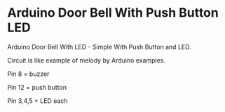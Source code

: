 # Arduino Door Bell With Push Button LED

Arduino Door Bell With LED - Simple With Push Button and LED.

Circuit is like example of melody by Arduino examples. 

Pin 8 = buzzer

Pin 12 = push button

Pin 3,4,5 = LED each
